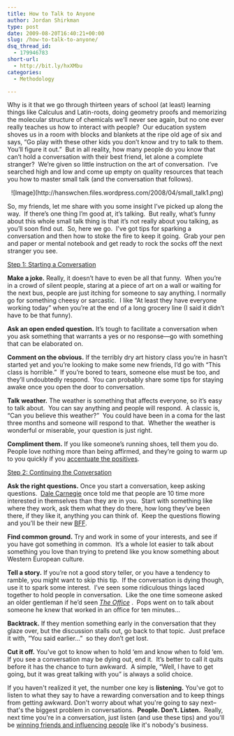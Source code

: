 ```yaml
---
title: How to Talk to Anyone
author: Jordan Shirkman
type: post
date: 2009-08-20T16:40:21+00:00
slug: /how-to-talk-to-anyone/
dsq_thread_id:
  - 179946783
short-url:
  - http://bit.ly/hxXMbu
categories:
  - Methodology

---
```

Why is it that we go through thirteen years of school (at least) learning things like Calculus and Latin-roots, doing geometry proofs and memorizing the molecular structure of chemicals we’ll never see again, but no one ever really teaches us how to interact with people?  Our education system shoves us in a room with blocks and blankets at the ripe old age of six and says, “Go play with these other kids you don’t know and try to talk to them.  You’ll figure it out.”  But in all reality, how many people do you know that can’t hold a conversation with their best friend, let alone a complete stranger?  We’re given so little instruction on the art of conversation.  I’ve searched high and low and come up empty on quality resources that teach you how to master small talk (and the conversation that follows).

<p style="text-align:center;">
  ![Image](http://hanswchen.files.wordpress.com/2008/04/small_talk1.png)
</p>

So, my friends, let me share with you some insight I’ve picked up along the way.  If there’s one thing I’m good at, it’s talking.  But really, what’s funny about this whole small talk thing is that it’s not really about you talking, as you’ll soon find out.  So, here we go.  I've got tips for sparking a conversation and then how to stoke the fire to keep it going.  Grab your pen and paper or mental notebook and get ready to rock the socks off the next stranger you see.

<span style="text-decoration:underline;">Step 1: Starting a Conversation</span>

**Make a joke.** Really, it doesn’t have to even be all that funny.  When you’re in a crowd of silent people, staring at a piece of art on a wall or waiting for the next bus, people are just itching for someone to say anything. I normally go for something cheesy or sarcastic.  I like “At least they have everyone working today” when you’re at the end of a long grocery line (I said it didn’t have to be that funny).

**Ask an open ended question.** It’s tough to facilitate a conversation when you ask something that warrants a yes or no response—go with something that can be elaborated on.

**Comment on the obvious.** If the terribly dry art history class you’re in hasn’t started yet and you’re looking to make some new friends, I’d go with “This class is horrible.”  If you’re bored to tears, someone else must be too, and they’ll undoubtedly respond.  You can probably share some tips for staying awake once you open the door to conversation.

**Talk weather.** The weather is something that affects everyone, so it’s easy to talk about.  You can say anything and people will respond.  A classic is, “Can you believe this weather?”  You could have been in a coma for the last three months and someone will respond to that.  Whether the weather is wonderful or miserable, your question is just right.

**Compliment them.** If you like someone’s running shoes, tell them you do.  People love nothing more than being affirmed, and they’re going to warm up to you quickly if you [accentuate the positives](http://en.wikipedia.org/wiki/The_Bare_Necessities).

<span style="text-decoration:underline;">Step 2: Continuing the Conversation</span>

**Ask the right questions.** Once you start a conversation, keep asking questions.  [Dale Carnegie](http://en.wikipedia.org/wiki/Dale_Carnegie) once told me that people are 10 time more interested in themselves than they are in you.  Start with something like where they work, ask them what they do there, how long they’ve been there, if they like it, anything you can think of.  Keep the questions flowing  and you’ll be their new [BFF](http://en.wiktionary.org/wiki/BFF).

**Find common ground.** Try and work in some of your interests, and see if you have got something in common.  It’s a whole lot easier to talk about something you love than trying to pretend like you know something about Western European culture.

**Tell a story.** If you’re not a good story teller, or you have a tendency to ramble, you might want to skip this tip.  If the conversation is dying though, use it to spark some interest.  I’ve seen some ridiculous things laced together to hold people in conversation.  Like the one time someone asked an older gentleman if he’d seen _[The Office](http://www.nbc.com/The_Office/)_ .  Pops went on to talk about someone he knew that worked in an office for ten minutes…

**Backtrack.** If they mention something early in the conversation that they glaze over, but the discussion stalls out, go back to that topic.  Just preface it with, “You said earlier…”  so they don’t get lost.

**Cut it off.** You’ve got to know when to hold ‘em and know when to fold ‘em.  If you see a conversation may be dying out, end it.  It’s better to call it quits before it has the chance to turn awkward.  A simple, “Well, I have to get going, but it was great talking with you” is always a solid choice.

If you haven't realized it yet, the number one key is **listening.** You've got to listen to what they say to have a rewarding conversation and to keep things from getting awkward. Don't worry about what you're going to say next&#8211;that's the biggest problem in conversations.  **People. Don't. Listen.**  Really, next time you're in a conversation, just listen (and use these tips) and you'll be [winning friends and influencing people](http://www.amazon.com/How-Win-Friends-Influence-People/dp/0671027034/ref=sr_1_1?ie=UTF8&s=books&qid=1250785866&sr=8-1) like it's nobody's business.
